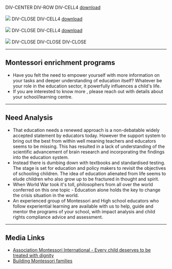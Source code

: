 DIV-CENTER
DIV-ROW
DIV-CELL4
[download](%cdn%vidya-montessori-trainer.jpgBTNDOWNLOAD)<br /><br />
<img class="img-fluid" src="%cdn%vidya-montessori-trainer.jpg" />
DIV-CLOSE
DIV-CELL4
[download](%cdn%vidya-montessori-transitioning.jpgBTNDOWNLOAD)<br /><br />
<img class="img-fluid" src="%cdn%vidya-montessori-transitioning.jpg" />
DIV-CLOSE
DIV-CELL4
[download](%cdn%vidya-school-leadership.jpgBTNDOWNLOAD)<br /><br />
<img class="img-fluid" src="%cdn%vidya-school-leadership.jpg" />
DIV-CLOSE
DIV-CLOSE
DIV-CLOSE

<!--more-->

---

## Montessori enrichment programs

* Have you felt the need to empower yourself with more information on your tasks and deeper understanding of education itself? Whatever be your role in the education sector, it powerfully influences a child's life.
* If you are interested to know more , please reach out with details about your school/learning centre.

---

## Need Analysis

* That education needs a renewed approach is a non-debatable widely accepted statement by educators today. However the support system to bring out the best from within well meaning teachers and educators seems to be missing. This has resulted in a lack of understanding of the scientific advancement of brain research and incorporating the findings into the education system.
* Instead there is dumbing down with textbooks and standardised testing. The stage is set for education and policy makers to revisit the objectives of schooling children. The idea of education alienated from life seems to elude children who also grow up to be fractured in thought and spirit.
* When World War took it's toll, philosophers from all over the world conferred on this one topic - Education alone holds the key to change the crisis situation in the world.
* An experienced group of Montessori and High school educators who follow experiential learning are available with us to help, guide and mentor the programs of your school, with impact analysis and child rights compliance advice and assessment.

---

## Media Links

* [Association Montessori International - Every child deserves to be treated with dignity](https://montessori-ami.org/news/every-child-deserves-be-treated-dignity)
* [Building Montessori families](https://www.linkedin.com/pulse/building-montessori-families-vidya-shankar)
